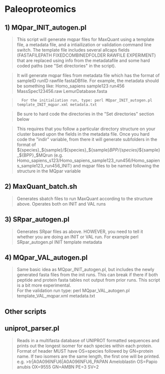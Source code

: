 # Paleoproteomics

## 1) MQpar_INIT_autogen.pl

>	This script will generate mqpar files for MaxQuant using a template file, a metadata file, and a intiailization or validation command line switch. The template file includes several allcaps fields (FASTAFILEPATH FIXEDCOMBINEDFOLDER RAWFILE EXPERIMENT) that are replaced using info from the metadatafile and some hard coded paths (see "Set directories" in the script).

>	It will generate mqpar files from metadata file which has the format of sampleID runID rawfile fastaDBfile. For example, the metadata should be something like:     Homo_sapiens    sample123       run456       MassSpec123456.raw      LemurDatabase.fasta

>       For the initialiation run, type: perl MQpar_INIT_autogen.pl template_INIT_mqpar.xml metadata.txt

>	Be sure to hard code the directories in the "Set directories" section below

>	This requires that you follow a particular directory structure on your cluster based upon the fields in the metadata file. Once you hard code the "indir" variable, from there it will generate subfolders in the format of ${species}_${sample}/${species}_${sample}_${BPP}/${species}_${sample}_${BPP}_$MQrun (e.g. Homo_sapiens_s123/Homo_sapiens_sample123_run456/Homo_sapiens_sample123_run456_INIT) and mqpar files to be named following the structure in the MQpar variable


## 2) MaxQuant_batch.sh

>	Generates sbatch files to run MaxQuant according to the structure above. Operates both on INIT and VAL runs

## 3) SRpar_autogen.pl

>	Generates SRpar files as above. HOWEVER, you need to tell it whether you are doing an INIT or VAL run. For example perl SRpar_autogen.pl INIT template  metadata

## 4)  MQpar_VAL_autogen.pl
>	Same basic idea as  MQpar_INIT_autogen.pl, but includes the newly generated fasta files from the init runs. This can break if there if both peptide and protein fasta tables not output from prior runs. This script is a bit more experimental.  
>       For the validation run type: perl MQpar_VAL_autogen.pl template_VAL_mqpar.xml metadata.txt
	 
## Other scripts

## uniprot_parser.pl
>	Reads in a multifasta database of UNIPROT formatted sequences and prints out the longest isomer for each species within each protein. Format of header MUST have OS=species followed by GN=protein name. If two isomers are the same length, the first one will be printed.
>	 e.g. >tr|A0A096NFU6|A0A096NFU6_PAPAN Ameloblastin OS=Papio anubis OX=9555 GN=AMBN PE=3 SV=2


